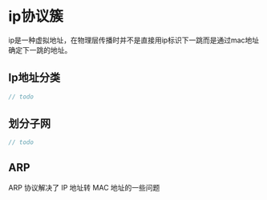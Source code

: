 # ip协议簇

ip是一种虚拟地址，在物理层传播时并不是直接用ip标识下一跳而是通过mac地址确定下一跳的地址。

## Ip地址分类
```js
// todo
```
## 划分子网
```js
// todo
```

## ARP
ARP 协议解决了 IP 地址转 MAC 地址的一些问题